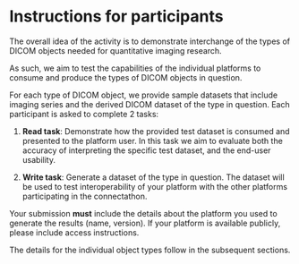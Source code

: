 # Instructions for participants
The overall idea of the activity is to demonstrate interchange of the types of DICOM objects needed for quantitative imaging research.

As such, we aim to test the capabilities of the individual platforms to consume and produce the types of DICOM objects in question.

For each type of DICOM object, we provide sample datasets that include imaging series and the derived DICOM dataset of the type in question. Each participant is asked to complete 2 tasks:

1. **Read task**: Demonstrate how the provided test dataset is consumed and presented to the platform user. In this task we aim to evaluate both the accuracy of interpreting the specific test dataset, and the end-user usability.

2. **Write task**: Generate a dataset of the type in question. The dataset will be used to test interoperability of your platform with the other platforms participating in the connectathon.

Your submission **must** include the details about the platform you used to generate the results (name, version). If your platform is available publicly, please include access instructions.

The details for the individual object types follow in the subsequent sections.